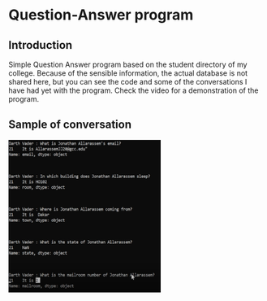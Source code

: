 # Question-Answer program

## Introduction
Simple Question Answer program based on the student directory of my college. Because of the sensible information, the actual database is not shared here, but you can see the code and some of the conversations I have had yet with the program. 
Check the video for a demonstration of the program.

## Sample of conversation
<img src="https://github.com/allarassemjonathan/QA/blob/main/Capture.PNG" width=300, height=300>
